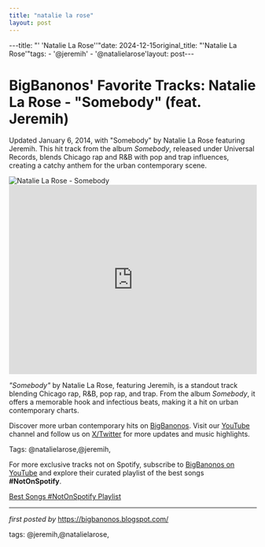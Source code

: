 ```yaml
---
title: "natalie la rose"
layout: post
---
```

---title: "' 'Natalie La Rose''"date: 2024-12-15original_title: "'Natalie La Rose'"tags:  - '@jeremih'  - '@natalielarose'layout: post---<!-- Post Title --><h1 >BigBanonos' Favorite Tracks: Natalie La Rose - "Somebody" (feat. Jeremih)</h1> <!-- Introductory Text --><p >Updated January 6, 2014, with "Somebody" by Natalie La Rose featuring Jeremih. This hit track from the album <em>Somebody</em>, released under Universal Records, blends Chicago rap and R&B with pop and trap influences, creating a catchy anthem for the urban contemporary scene.</p> <!-- Featured Image --><div > <img src="https://upload.wikimedia.org/wikipedia/en/2/21/Somebody_-_Natalie_La_Rose.png" alt="Natalie La Rose - Somebody" /></div> <!-- YouTube Video Embed --><div > <iframe width="100%" height="385" src="https://www.youtube.com/embed/8zqdo_Umd5c" title="Natalie La Rose - Somebody ft. Jeremih" frameborder="0" allow="accelerometer; autoplay; clipboard-write; encrypted-media; gyroscope; picture-in-picture; web-share" referrerpolicy="strict-origin-when-cross-origin" allowfullscreen></iframe></div> <!-- Song Information --><div > <p><em>"Somebody"</em> by Natalie La Rose, featuring Jeremih, is a standout track blending Chicago rap, R&B, pop rap, and trap. From the album <em>Somebody</em>, it offers a memorable hook and infectious beats, making it a hit on urban contemporary charts.</p></div> <!-- Footer Links --><div > <p>Discover more urban contemporary hits on <a href="https://bigbanonos.blogspot.com/" target="_blank">BigBanonos</a>. Visit our <a href="https://www.youtube.com/@BigBanonos" target="_blank">YouTube</a> channel and follow us on <a href="https://x.com/bigbanonos" target="_blank">X/Twitter</a> for more updates and music highlights.</p></div> <!-- Tags --><p >Tags: @natalielarose,@jeremih,</p><!--Subscribe and Playlist Links--><div>    <p>For more exclusive tracks not on Spotify, subscribe to <a href="https://www.youtube.com/@BigBanonos" target="_blank">BigBanonos on YouTube</a> and explore their curated playlist of the best songs <strong>#NotOnSpotify</strong>.</p>    <p><a href="https://www.youtube.com/playlist?list=PLtuNtuTatqI0kFahUCbtbfenC_ET5O_tr" target="_blank">Best Songs #NotOnSpotify Playlist<br /></a></p></div><hr /><p><em>first posted by</em> <a href="https://bigbanonos.blogspot.com/" rel="noopener" target="_new">https://bigbanonos.blogspot.com/</a></p><p>tags: @jeremih,@natalielarose,</p>